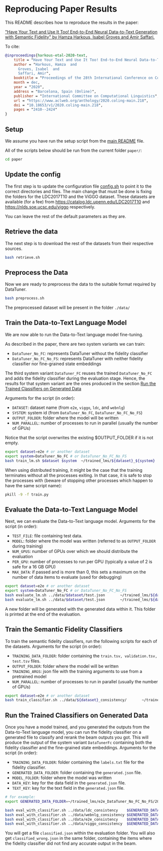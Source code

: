 # Reproducing Paper Results

This README describes how to reproduce the results in the paper:

["Have Your Text and Use It Too! End-to-End Neural Data-to-Text Generation with Semantic Fidelity" by Hamza Harkous, Isabel Groves and Amir Saffari.](https://www.aclweb.org/anthology/2020.coling-main.218/)

To cite:
```bibtex
@inproceedings{harkous-etal-2020-text,
    title = "Have Your Text and Use It Too! End-to-End Neural Data-to-Text Generation with Semantic Fidelity",
    author = "Harkous, Hamza  and
      Groves, Isabel  and
      Saffari, Amir",
    booktitle = "Proceedings of the 28th International Conference on Computational Linguistics",
    month = dec,
    year = "2020",
    address = "Barcelona, Spain (Online)",
    publisher = "International Committee on Computational Linguistics",
    url = "https://www.aclweb.org/anthology/2020.coling-main.218",
    doi = "10.18653/v1/2020.coling-main.218",
    pages = "2410--2424"
}
```    

## Setup

We assume you have run the setup script from the [main README](../README.md#environment-creation) file.


All of the scripts below should be run from the current folder `paper/`:

```bash
cd paper
```

## Update the config


The first step is to update the configuration file [config.sh](config.sh) to point it to the correct directories and files. 
The main change that must be done is fixing the folders for the LDC2017T10 and the ViGGO dataset. These datasets are available (for a fee) from https://catalog.ldc.upenn.edu/LDC2017T10 and https://nlds.soe.ucsc.edu/viggo respectively. 


You can leave the rest of the default parameters as they are.


## Retrieve the data
The next step is to download the rest of the datasets from their respective sources.


```bash
bash retrieve.sh
```

## Preprocess the Data
Now we are ready to preprocess the data to the suitable format required by DataTuner. 

```bash
bash preprocess.sh
```

The preprocessed dataset will be present in the folder `./data/`


## Train the Data-to-Text Language Model
We are now able to run the Data-to-Text language model fine-tuning.

As described in the paper, there are two system variants we can train: 
- `DataTuner_No_FC`: represents DataTuner without the fidelity classifier
- `DataTuner_No_FC_No_FS`: represents DataTuner with neither fidelity classifier nor fine-grained state embeddings

The third system variant `DataTuner_FC` reuses the trained `DataTuner_No_FC` and adds the fidelity classifier during the evaluation stage. Hence, the results for that system variant are the ones produced in the section [Run the Trained Classifiers on Generated Data](#run-the-trained-classifiers-on-generated-Data)

Arguments for the script (in order):
- `DATASET`: dataset name (from `e2e`, `viggo`, `ldc`, and `webnlg`)
- `SYSTEM`: system id (from `DataTuner_No_FC`, `DataTuner_No_FC_No_FS`)
- `OUTPUT_FOLDER`: folder where the model will be written
- `NUM_PARALLEL`: number of processes to run in parallel (usually the number of GPUs)

Notice that the script overwrites the existing $OUTPUT_FOLDER if it is not empty.

```bash
export dataset=e2e # or another dataset
export system=DataTuner_No_FC # or DataTuner_No_FC_No_FS
bash train_lm.sh $dataset $system  ~/trained_lms/${dataset}_${system}  4
```

When using distributed training, it might be the case that the training terminates without all the processes exiting. In that case, it is safe to stop the processes with (beware of stopping other processes which happen to have the same script name):

```bash
pkill -9 -f train.py
```

## Evaluate the Data-to-Text Language Model
Next, we can evaluate the Data-to-Text language model.
Arguments for the script (in order):

- `TEST_FILE`: file containing test data.
- `MODEL`: folder where the model was written (referred to as `OUTPUT_FOLDER` during training)
- `NUM_GPUS`: number of GPUs over which we should distribute the evaluation
- `PER_GPU`: number of processes to run per GPU (typically a value of 2 is safe for a 16 GB GPU)
- `MAX_DATA`: if passed and is more than 0, this sets a maximum on the number of data items to evaluate (used for debugging)

```bash
export dataset=e2e # or another dataset
export system=DataTuner_No_FC # or DataTuner_No_FC_No_FS
bash evaluate_lm.sh ../data/$dataset/test.json       ~/trained_lms/${dataset}_${system}   4 2 0 
bash evaluate_lm.sh ../data/$dataset/test.json       ~/trained_lms/${dataset}_${system}   4 2 4
```

A new folder will be generated with the generated data within it. This folder is printed at the end of the evaluation.

## Train the Semantic Fidelity Classifiers

To train the semantic fidelity classifiers, run the following scripts for each of the datasets. 
Arguments for the script (in order):

- `TRAINING_DATA_FOLDER`: folder containing the `train.tsv, validation.tsv, test.tsv` files.
- `OUTPUT_FOLDER`: folder where the model will be written
- `TRAINING_ARGS`: json file with the training arguments to use from a pretrained model
- `NUM_PARALLEL`: number of processes to run in parallel (usually the number of GPUs)

```bash
export dataset=e2e # or another dataset
bash train_classifier.sh ../data/${dataset}_consistency/       ~/trained_classifiers/${dataset}   ./classifier_training_args/$dataset/${dataset}_model_training_args.json    4
```

## Run the Trained Classifiers on Generated Data

Once you have a model trained, and you generated the outputs from the Data-to-Text language model, you can run the fidelity classifier on a generated file to classify and rerank the beam outputs you got. This will produce the output of the system variant `DataTunerFc` containing both the fidelity classifier and the fine-grained state embeddings.
Arguments for the script (in order):

- `TRAINING_DATA_FOLDER`: folder containing the `labels.txt` file for the fidelity classifier.
- `GENERATED_DATA_FOLDER`: folder containing the `generated.json` file.
- `MODEL_FOLDER`: folder where the model was written
- `DATA_KEY`: key for the data field in the `generated.json` file.
- `TEXT_KEY`: key for the text field in the `generated.json` file.

```bash
# for example:
export GENERATED_DATA_FOLDER=~/trained_lms/e2e_DataTuner_No_FC_No_FS/2020-01-03_15-29-52/

bash eval_with_classifier.sh ../data/ldc_consistency    $GENERATED_DATA_FOLDER    ~/trained_classifiers/ldc       linearized_amr      answer_text
bash eval_with_classifier.sh ../data/webnlg_consistency $GENERATED_DATA_FOLDER    ~/trained_classifiers/webnlg    modifiedtripleset   text
bash eval_with_classifier.sh ../data/e2e_consistency    $GENERATED_DATA_FOLDER    ~/trained_classifiers/e2e       new_mr              ref
bash eval_with_classifier.sh ../data/viggo_consistency  $GENERATED_DATA_FOLDER    ~/trained_classifiers/viggo     new_mr              ref
```

You will get a file `classified.json` within the evaluation folder. You will also get `classified_wrong.json` in the same folder, containing the items where the fidelity classifier did not find any accurate output in the beam.

